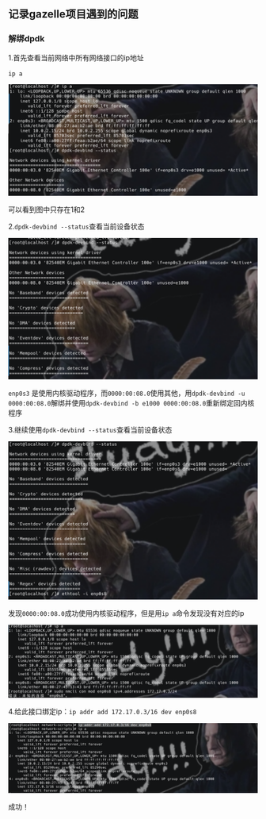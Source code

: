 ## 记录gazelle项目遇到的问题

### 解绑dpdk

1.首先查看当前网络中所有网络接口的ip地址

```
ip a
```

![](../gazelle/img/2024-07-31_19-19.png)

可以看到图中只存在1和2

2.`dpdk-devbind --status`查看当前设备状态

![](../gazelle/img/2024-07-31_19-21.png)

`enp0s3` 是使用内核驱动程序，而`0000:00:08.0`使用其他，用`dpdk-devbind -u 0000:00:08.0`解绑并使用`dpdk-devbind -b e1000 0000:00:08.0`重新绑定回内核程序

3.继续使用`dpdk-devbind --status`查看当前设备状态

![](../gazelle/img/2024-07-31_19-25.png)

发现`0000:00:08.0`成功使用内核驱动程序，但是用`ip a`命令发现没有对应的ip

![](../gazelle/img/2024-07-31_19-27.png)

4.给此接口绑定ip：`ip addr add 172.17.0.3/16 dev enp0s8`

![](../gazelle/img/2024-07-31_19-29.png)

成功！